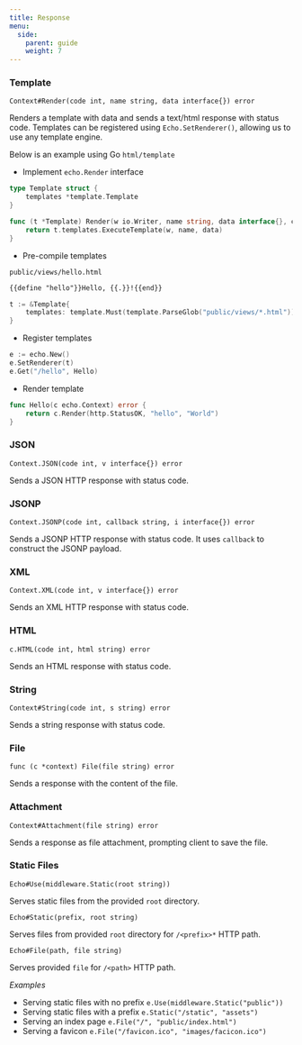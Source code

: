 ```yaml
---
title: Response
menu:
  side:
    parent: guide
    weight: 7
---
```


### Template

`Context#Render(code int, name string, data interface{}) error`

Renders a template with data and sends a text/html response with status code. Templates
can be registered using `Echo.SetRenderer()`, allowing us to use any template engine.

Below is an example using Go `html/template`

- Implement `echo.Render` interface

```go
type Template struct {
    templates *template.Template
}

func (t *Template) Render(w io.Writer, name string, data interface{}, c echo.Context) error {
	return t.templates.ExecuteTemplate(w, name, data)
}
```

- Pre-compile templates

`public/views/hello.html`

```html
{{define "hello"}}Hello, {{.}}!{{end}}
```

```go
t := &Template{
    templates: template.Must(template.ParseGlob("public/views/*.html")),
}
```

- Register templates

```go
e := echo.New()
e.SetRenderer(t)
e.Get("/hello", Hello)
```

- Render template

```go
func Hello(c echo.Context) error {
	return c.Render(http.StatusOK, "hello", "World")
}
```

### JSON

`Context.JSON(code int, v interface{}) error`

Sends a JSON HTTP response with status code.

### JSONP

`Context.JSONP(code int, callback string, i interface{}) error`

Sends a JSONP HTTP response with status code. It uses `callback` to construct the
JSONP payload.

### XML

`Context.XML(code int, v interface{}) error`

Sends an XML HTTP response with status code.

### HTML

`c.HTML(code int, html string) error`

Sends an HTML response with status code.

### String

`Context#String(code int, s string) error`

Sends a string response with status code.

### File

`func (c *context) File(file string) error`

Sends a response with the content of the file.

### Attachment

`Context#Attachment(file string) error`

Sends a response as file attachment, prompting client to save the file.

### Static Files

`Echo#Use(middleware.Static(root string))`

Serves static files from the provided `root` directory.

`Echo#Static(prefix, root string)`

Serves files from provided `root` directory for `/<prefix>*` HTTP path.

`Echo#File(path, file string)`

Serves provided `file` for `/<path>` HTTP path.

*Examples*

- Serving static files with no prefix `e.Use(middleware.Static("public"))`
- Serving static files with a prefix `e.Static("/static", "assets")`
- Serving an index page `e.File("/", "public/index.html")`
- Serving a favicon `e.File("/favicon.ico", "images/facicon.ico")`
